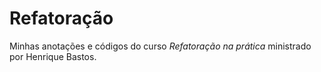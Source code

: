 # Refatoração

Minhas anotações e códigos do curso *Refatoração na prática* ministrado por Henrique Bastos.